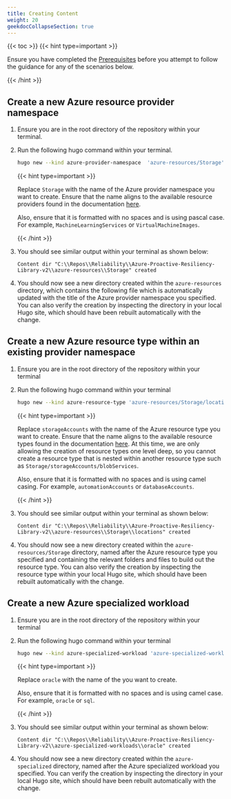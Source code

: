```yaml
---
title: Creating Content
weight: 20
geekdocCollapseSection: true
---
```


{{< toc >}}
{{< hint type=important >}}

Ensure you have completed the [Prerequisites](/contributing/creating-content/prerequisites/) before you attempt to follow the guidance for any of the scenarios below.

{{< /hint >}}

## Create a new Azure resource provider namespace

1. Ensure you are in the root directory of the repository within your terminal.
1. Run the following hugo command within your terminal.

   ```bash
   hugo new --kind azure-provider-namespace  'azure-resources/Storage'
   ```

   {{< hint type=important >}}

   Replace `Storage` with the name of the Azure provider namespace you want to create. Ensure that the name aligns to the available resource providers found in the documentation [here](https://learn.microsoft.com/en-us/azure/templates/#find-resources).

   Also, ensure that it is formatted with no spaces and is using pascal case. For example, `MachineLearningServices` or `VirtualMachineImages`.

   {{< /hint >}}

1. You should see similar output within your terminal as shown below:

   ```text
   Content dir "C:\\Repos\\Reliability\\Azure-Proactive-Resiliency-Library-v2\\azure-resources\\Storage" created
   ```

1. You should now see a new directory created within the `azure-resources` directory, which contains the following file which is automatically updated with the title of the Azure provider namespace you specified. You can also verify the creation by inspecting the directory in your local Hugo site, which should have been rebuilt automatically with the change.

## Create a new Azure resource type within an existing provider namespace

1. Ensure you are in the root directory of the repository within your terminal
1. Run the following hugo command within your terminal

   ```bash
   hugo new --kind azure-resource-type 'azure-resources/Storage/locations'
   ```

   {{< hint type=important >}}

   Replace `storageAccounts` with the name of the Azure resource type you want to create. Ensure that the name aligns to the available resource types found in the documentation [here](https://learn.microsoft.com/en-us/azure/templates/#find-resources). At this time, we are only allowing the creation of resource types one level deep, so you cannot create a resource type that is nested within another resource type such as `Storage/storageAccounts/blobServices`.

   Also, ensure that it is formatted with no spaces and is using camel casing. For example, `automationAccounts` or `databaseAccounts`.

   {{< /hint >}}

1. You should see similar output within your terminal as shown below:

   ```text
   Content dir "C:\\Repos\\Reliability\\Azure-Proactive-Resiliency-Library-v2\\azure-resources\\Storage\\locations" created
   ```

1. You should now see a new directory created within the `azure-resources/Storage` directory, named after the Azure resource type you specified and containing the relevant folders and files to build out the resource type. You can also verify the creation by inspecting the resource type within your local Hugo site, which should have been rebuilt automatically with the change.

## Create a new Azure specialized workload

1. Ensure you are in the root directory of the repository within your terminal
1. Run the following hugo command within your terminal

   ```bash
   hugo new --kind azure-specialized-workload 'azure-specialized-workloads/oracle'
   ```

   {{< hint type=important >}}

   Replace `oracle` with the name of the you want to create.

   Also, ensure that it is formatted with no spaces and is using camel case. For example, `oracle` or `sql`.

   {{< /hint >}}

1. You should see similar output within your terminal as shown below:

   ```text
   Content dir "C:\\Repos\\Reliability\\Azure-Proactive-Resiliency-Library-v2\\azure-specialized-workloads\\oracle" created
   ```

1. You should now see a new directory created within the `azure-specialized` directory, named after the Azure specialized workload you specified. You can verify the creation by inspecting the directory in your local Hugo site, which should have been rebuilt automatically with the change.
